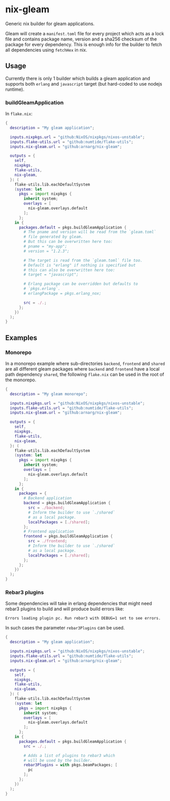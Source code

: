 # nix-gleam

Generic nix builder for gleam applications.

Gleam will create a `manifest.toml` file for every project which acts as a lock file and contains package name, version and a sha256 checksum of the package for every dependency. This is enough info for the builder to fetch all dependencies using `fetchHex` in nix.

## Usage

Currently there is only 1 builder which builds a gleam application and supports both `erlang` and `javascript` target (but hard-coded to use nodejs runtime).

### buildGleamApplication

In `flake.nix`:

```nix
{
  description = "My gleam application";

  inputs.nixpkgs.url = "github:NixOS/nixpkgs/nixos-unstable";
  inputs.flake-utils.url = "github:numtide/flake-utils";
  inputs.nix-gleam.url = "github:arnarg/nix-gleam";

  outputs = {
    self,
    nixpkgs,
    flake-utils,
    nix-gleam,
  }: (
    flake-utils.lib.eachDefaultSystem
    (system: let
      pkgs = import nixpkgs {
        inherit system;
        overlays = [
          nix-gleam.overlays.default
        ];
      };
    in {
      packages.default = pkgs.buildGleamApplication {
        # The pname and version will be read from the `gleam.toml`
        # file generated by gleam.
        # But this can be overwritten here too:
        # pname = "my-app";
        # version = "1.2.3";

        # The target is read from the `gleam.toml` file too.
        # Default is "erlang" if nothing is specified but
        # this can also be overwritten here too:
        # target = "javascript";

        # Erlang package can be overridden but defaults to
        # `pkgs.erlang`.
        # erlangPackage = pkgs.erlang_nox;

        src = ./.;
      };
    })
  );
}
````

## Examples

### Monorepo

In a monorepo example where sub-directories `backend`, `frontend` and `shared` are all different gleam packages where `backend` and `frontend` have a local path dependency `shared`, the following `flake.nix` can be used in the root of the monorepo.

```nix
{
  description = "My gleam monorepo";

  inputs.nixpkgs.url = "github:NixOS/nixpkgs/nixos-unstable";
  inputs.flake-utils.url = "github:numtide/flake-utils";
  inputs.nix-gleam.url = "github:arnarg/nix-gleam";

  outputs = {
    self,
    nixpkgs,
    flake-utils,
    nix-gleam,
  }: (
    flake-utils.lib.eachDefaultSystem
    (system: let
      pkgs = import nixpkgs {
        inherit system;
        overlays = [
          nix-gleam.overlays.default
        ];
      };
    in {
      packages = {
        # Backend application
        backend = pkgs.buildGleamApplication {
          src = ./backend;
          # Inform the builder to use `./shared`
          # as a local package.
          localPackages = [./shared];
        };
        # Frontend application
        frontend = pkgs.buildGleamApplication {
          src = ./frontend;
          # Inform the builder to use `./shared`
          # as a local package.
          localPackages = [./shared];
        };
      };
    })
  );
}
```

### Rebar3 plugins

Some dependencies will take in erlang dependencies that might need rebar3 plugins to build and will produce build errors like:
```
Errors loading plugin pc. Run rebar3 with DEBUG=1 set to see errors.
```

In such cases the parameter `rebar3Plugins` can be used.

```nix
{
  description = "My gleam application";

  inputs.nixpkgs.url = "github:NixOS/nixpkgs/nixos-unstable";
  inputs.flake-utils.url = "github:numtide/flake-utils";
  inputs.nix-gleam.url = "github:arnarg/nix-gleam";

  outputs = {
    self,
    nixpkgs,
    flake-utils,
    nix-gleam,
  }: (
    flake-utils.lib.eachDefaultSystem
    (system: let
      pkgs = import nixpkgs {
        inherit system;
        overlays = [
          nix-gleam.overlays.default
        ];
      };
    in {
      packages.default = pkgs.buildGleamApplication {
        src = ./.;

        # Adds a list of plugins to rebar3 which
        # will be used by the builder.
        rebar3Plugins = with pkgs.beamPackages; [
          pc
        ];
      };
    })
  );
}
```
